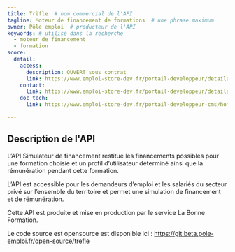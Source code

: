 ```yaml
---
title: Trèfle  # nom commercial de l'API
tagline: Moteur de financement de formations  # une phrase maximum
owner: Pôle emploi  # producteur de l'API
keywords: # utilisé dans la recherche
  - moteur de financement
  - formation
score:
  detail:
    access:
      description: OUVERT sous contrat
      link: https://www.emploi-store-dev.fr/portail-developpeur/detailapicatalogue/simulateur-de-financement-v1?id=5ca702c8243a5f418929f589
    contact:
      link: https://www.emploi-store-dev.fr/portail-developpeur/detailapicatalogue/simulateur-de-financement-v1?id=5ca702c8243a5f418929f589
    doc_tech:
      link: https://www.emploi-store-dev.fr/portail-developpeur-cms/home/catalogue-des-api/documentation-des-api/api/api-simulateur-de-financement-v1.html

---
```


## Description de l'API

L’API Simulateur de financement restitue les financements possibles pour une formation choisie et un profil d’utilisateur déterminé ainsi que la rémunération pendant cette formation.

L’API est accessible pour les demandeurs d’emploi et les salariés du secteur privé sur l’ensemble du territoire et permet une simulation de financement et de rémunération.

Cette API est produite et mise en production par le service La Bonne Formation.

Le code source est opensource est disponible ici : https://git.beta.pole-emploi.fr/open-source/trefle


